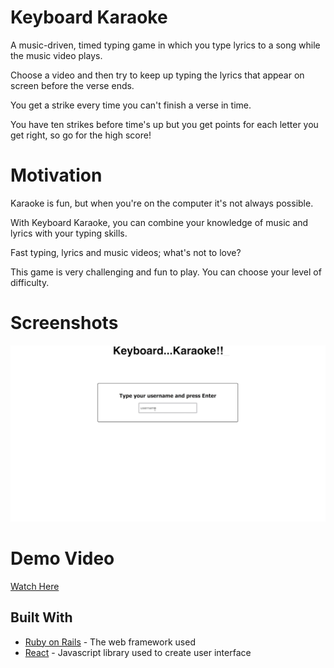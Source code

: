 # Keyboard Karaoke

A music-driven, timed typing game in which you type lyrics to a song while the music video plays.

Choose a video and then try to keep up typing the lyrics that appear on screen before the verse ends.

You get a strike every time you can't finish a verse in time.

You have ten strikes before time's up but you get points for each letter you get right, so go for the high score!

# Motivation

Karaoke is fun, but when you're on the computer it's not always possible.  

With Keyboard Karaoke, you can combine your knowledge of music and lyrics with your typing skills.

Fast typing, lyrics and music videos; what's not to love?

This game is very challenging and fun to play.  You can choose your level of difficulty.

# Screenshots
![](https://github.com/nkalkstein/Keyboard-Karaoke/blob/master/Screen%20Shot%202018-07-19%20at%2010.35.52%20PM.png)

# Demo Video

[Watch Here](https://youtu.be/7ImTsuuenvs)

## Built With

* [Ruby on Rails](https://rubyonrails.org/) - The web framework used
* [React](https://reactjs.org/docs/getting-started.html) - Javascript library used to create user interface

